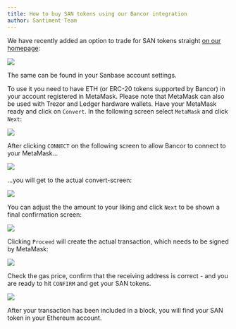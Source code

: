 ```yaml
---
title: How to buy SAN tokens using our Bancor integration
author: Santiment Team
---
```


We have recently added an option to trade for SAN tokens straight [on
our homepage](https://santiment.net/about-santiment/how-to-buy-san/):

![](34_bancor_integration.png)

The same can be found in your Sanbase account settings.


To use it you need to have ETH (or ERC-20 tokens supported by Bancor) in
your account registered in MetaMask. Please note that MetaMask can also
be used with Trezor and Ledger hardware wallets. Have your MetaMask
ready and click on `Convert`. In the following screen select
`MetaMask` and click `Next`:

![](35_bancor_mm_selection.png)

After clicking `CONNECT` on the following screen to allow Bancor to
connect to your MetaMask\...

![](36_mm_connect.png)

\...you will get to the actual convert-screen:

![](37_bancor_convert.png)

You can adjust the the amount to your liking and click `Next` to be
shown a final confirmation screen:

![](38_bancor_confirm.png)

Clicking `Proceed` will create the actual transaction, which needs to
be signed by MetaMask:

![](39_bancor_mm_confirm.png)

Check the gas price, confirm that the receiving address is correct - and
you are ready to hit `CONFIRM` and get your SAN tokens.

![](40_bancor_final.png)

After your transaction has been included in a block, you will find your
SAN token in your Ethereum account.
